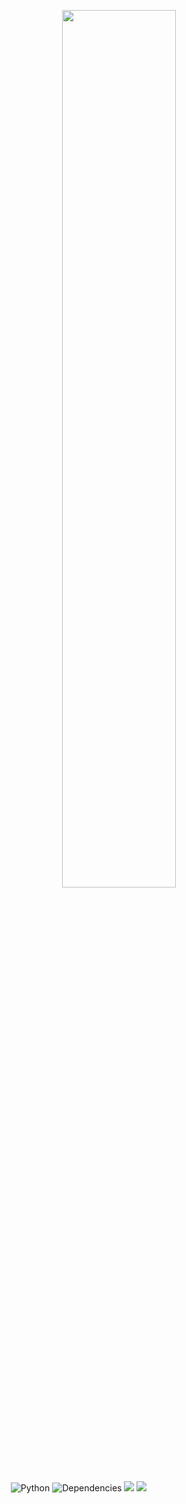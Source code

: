 <p align="center"><img width=60% src="https://github.com/SKOx0/Emity/blob/master/image/logo.png"></p>

&nbsp;&nbsp;&nbsp;&nbsp;&nbsp;&nbsp;&nbsp;&nbsp;&nbsp;&nbsp;&nbsp;&nbsp;&nbsp;&nbsp;&nbsp;&nbsp;&nbsp;&nbsp;&nbsp;
![Python](https://img.shields.io/badge/Swift-4.2-yellow.svg?style=flat-square)
![Dependencies](https://img.shields.io/badge/dependencies-up%20to%20date-brightgreen.svg?style=flat-square)
[![](https://img.shields.io/github/issues/SKOx0/Emity.svg?style=flat-square)](https://github.com/SKOx0/Emity/issues)
![](https://img.shields.io/github/license/SKOx0/Emity.svg?style=flat-square)